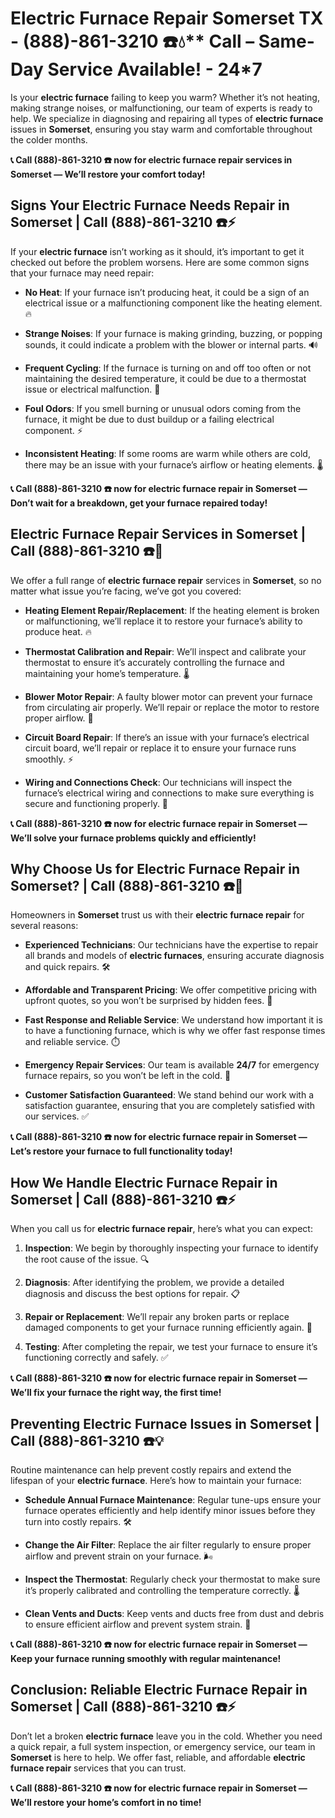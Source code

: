 # Electric Furnace Repair Somerset TX - (888)-861-3210 ☎️💧** Call – Same-Day Service Available! - 24*7

Is your **electric furnace** failing to keep you warm? Whether it’s not heating, making strange noises, or malfunctioning, our team of experts is ready to help. We specialize in diagnosing and repairing all types of **electric furnace** issues in **Somerset**, ensuring you stay warm and comfortable throughout the colder months.

**📞 Call (888)-861-3210 ☎️ now for **electric furnace repair** services in Somerset — We’ll restore your comfort today!**

## **Signs Your Electric Furnace Needs Repair in Somerset | Call (888)-861-3210 ☎️⚡**

If your **electric furnace** isn’t working as it should, it’s important to get it checked out before the problem worsens. Here are some common signs that your furnace may need repair:

- **No Heat**: If your furnace isn’t producing heat, it could be a sign of an electrical issue or a malfunctioning component like the heating element. 🔥
- **Strange Noises**: If your furnace is making grinding, buzzing, or popping sounds, it could indicate a problem with the blower or internal parts. 🔊
- **Frequent Cycling**: If the furnace is turning on and off too often or not maintaining the desired temperature, it could be due to a thermostat issue or electrical malfunction. 🔄
- **Foul Odors**: If you smell burning or unusual odors coming from the furnace, it might be due to dust buildup or a failing electrical component. ⚡
- **Inconsistent Heating**: If some rooms are warm while others are cold, there may be an issue with your furnace’s airflow or heating elements. 🌡️

**📞 Call (888)-861-3210 ☎️ now for **electric furnace repair** in Somerset — Don’t wait for a breakdown, get your furnace repaired today!**

## **Electric Furnace Repair Services in Somerset | Call (888)-861-3210 ☎️🔧**

We offer a full range of **electric furnace repair** services in **Somerset**, so no matter what issue you’re facing, we’ve got you covered:

- **Heating Element Repair/Replacement**: If the heating element is broken or malfunctioning, we’ll replace it to restore your furnace’s ability to produce heat. 🔥
- **Thermostat Calibration and Repair**: We’ll inspect and calibrate your thermostat to ensure it’s accurately controlling the furnace and maintaining your home’s temperature. 🌡️
- **Blower Motor Repair**: A faulty blower motor can prevent your furnace from circulating air properly. We’ll repair or replace the motor to restore proper airflow. 💨
- **Circuit Board Repair**: If there’s an issue with your furnace’s electrical circuit board, we’ll repair or replace it to ensure your furnace runs smoothly. ⚡
- **Wiring and Connections Check**: Our technicians will inspect the furnace’s electrical wiring and connections to make sure everything is secure and functioning properly. 🔧

**📞 Call (888)-861-3210 ☎️ now for **electric furnace repair** in Somerset — We’ll solve your furnace problems quickly and efficiently!**

## **Why Choose Us for Electric Furnace Repair in Somerset? | Call (888)-861-3210 ☎️🌟**

Homeowners in **Somerset** trust us with their **electric furnace repair** for several reasons:

- **Experienced Technicians**: Our technicians have the expertise to repair all brands and models of **electric furnaces**, ensuring accurate diagnosis and quick repairs. 🛠️
- **Affordable and Transparent Pricing**: We offer competitive pricing with upfront quotes, so you won’t be surprised by hidden fees. 💸
- **Fast Response and Reliable Service**: We understand how important it is to have a functioning furnace, which is why we offer fast response times and reliable service. ⏱️
- **Emergency Repair Services**: Our team is available **24/7** for emergency furnace repairs, so you won’t be left in the cold. 🌙
- **Customer Satisfaction Guaranteed**: We stand behind our work with a satisfaction guarantee, ensuring that you are completely satisfied with our services. ✅

**📞 Call (888)-861-3210 ☎️ now for **electric furnace repair** in Somerset — Let’s restore your furnace to full functionality today!**

## **How We Handle Electric Furnace Repair in Somerset | Call (888)-861-3210 ☎️⚡**

When you call us for **electric furnace repair**, here’s what you can expect:

1. **Inspection**: We begin by thoroughly inspecting your furnace to identify the root cause of the issue. 🔍
2. **Diagnosis**: After identifying the problem, we provide a detailed diagnosis and discuss the best options for repair. 📋
3. **Repair or Replacement**: We’ll repair any broken parts or replace damaged components to get your furnace running efficiently again. 🔧
4. **Testing**: After completing the repair, we test your furnace to ensure it’s functioning correctly and safely. ✅

**📞 Call (888)-861-3210 ☎️ now for **electric furnace repair** in Somerset — We’ll fix your furnace the right way, the first time!**

## **Preventing Electric Furnace Issues in Somerset | Call (888)-861-3210 ☎️💡**

Routine maintenance can help prevent costly repairs and extend the lifespan of your **electric furnace**. Here’s how to maintain your furnace:

- **Schedule Annual Furnace Maintenance**: Regular tune-ups ensure your furnace operates efficiently and help identify minor issues before they turn into costly repairs. 🛠️
- **Change the Air Filter**: Replace the air filter regularly to ensure proper airflow and prevent strain on your furnace. 🌬️
- **Inspect the Thermostat**: Regularly check your thermostat to make sure it’s properly calibrated and controlling the temperature correctly. 🌡️
- **Clean Vents and Ducts**: Keep vents and ducts free from dust and debris to ensure efficient airflow and prevent system strain. 💨

**📞 Call (888)-861-3210 ☎️ now for **electric furnace repair** in Somerset — Keep your furnace running smoothly with regular maintenance!**

## **Conclusion: Reliable Electric Furnace Repair in Somerset | Call (888)-861-3210 ☎️⚡**

Don’t let a broken **electric furnace** leave you in the cold. Whether you need a quick repair, a full system inspection, or emergency service, our team in **Somerset** is here to help. We offer fast, reliable, and affordable **electric furnace repair** services that you can trust.

**📞 Call (888)-861-3210 ☎️ now for **electric furnace repair** in Somerset — We’ll restore your home’s comfort in no time!**
